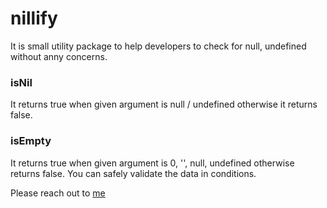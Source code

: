 # nillify
It is small utility package to help developers to check for null, undefined without anny concerns.

### isNil
It returns true when given argument is null / undefined otherwise it returns false.

### isEmpty
It returns true when given argument is 0, '', null, undefined otherwise returns false. You can safely validate the data in conditions.

Please reach out to [me](mailto:balamuruganb2020@gmail.com)
